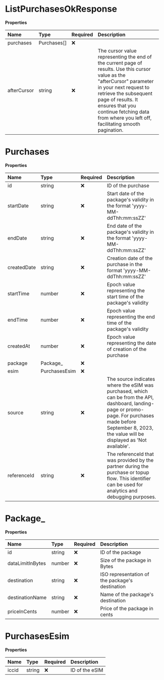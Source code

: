 # ListPurchasesOkResponse

**Properties**

| Name        | Type        | Required | Description                                                                                                                                                                                                                                                                                     |
| :---------- | :---------- | :------- | :---------------------------------------------------------------------------------------------------------------------------------------------------------------------------------------------------------------------------------------------------------------------------------------------- |
| purchases   | Purchases[] | ❌       |                                                                                                                                                                                                                                                                                                 |
| afterCursor | string      | ❌       | The cursor value representing the end of the current page of results. Use this cursor value as the "afterCursor" parameter in your next request to retrieve the subsequent page of results. It ensures that you continue fetching data from where you left off, facilitating smooth pagination. |

# Purchases

**Properties**

| Name        | Type          | Required | Description                                                                                                                                                                                                       |
| :---------- | :------------ | :------- | :---------------------------------------------------------------------------------------------------------------------------------------------------------------------------------------------------------------- |
| id          | string        | ❌       | ID of the purchase                                                                                                                                                                                                |
| startDate   | string        | ❌       | Start date of the package's validity in the format 'yyyy-MM-ddThh:mm:ssZZ'                                                                                                                                        |
| endDate     | string        | ❌       | End date of the package's validity in the format 'yyyy-MM-ddThh:mm:ssZZ'                                                                                                                                          |
| createdDate | string        | ❌       | Creation date of the purchase in the format 'yyyy-MM-ddThh:mm:ssZZ'                                                                                                                                               |
| startTime   | number        | ❌       | Epoch value representing the start time of the package's validity                                                                                                                                                 |
| endTime     | number        | ❌       | Epoch value representing the end time of the package's validity                                                                                                                                                   |
| createdAt   | number        | ❌       | Epoch value representing the date of creation of the purchase                                                                                                                                                     |
| package     | Package\_     | ❌       |                                                                                                                                                                                                                   |
| esim        | PurchasesEsim | ❌       |                                                                                                                                                                                                                   |
| source      | string        | ❌       | The source indicates where the eSIM was purchased, which can be from the API, dashboard, landing-page or promo-page. For purchases made before September 8, 2023, the value will be displayed as 'Not available'. |
| referenceId | string        | ❌       | The referenceId that was provided by the partner during the purchase or topup flow. This identifier can be used for analytics and debugging purposes.                                                             |

# Package\_

**Properties**

| Name             | Type   | Required | Description                                     |
| :--------------- | :----- | :------- | :---------------------------------------------- |
| id               | string | ❌       | ID of the package                               |
| dataLimitInBytes | number | ❌       | Size of the package in Bytes                    |
| destination      | string | ❌       | ISO representation of the package's destination |
| destinationName  | string | ❌       | Name of the package's destination               |
| priceInCents     | number | ❌       | Price of the package in cents                   |

# PurchasesEsim

**Properties**

| Name  | Type   | Required | Description    |
| :---- | :----- | :------- | :------------- |
| iccid | string | ❌       | ID of the eSIM |
